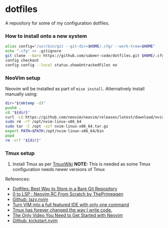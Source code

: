 # dotfiles

A repository for some of my configuration dotfiles.

### How to install onto a new system

```bash
alias config="/usr/bin/git --git-dir=$HOME/.cfg/ --work-tree=$HOME"
echo ".cfg" >> .gitignore
git clone --bare https://github.com/sabeer-code/dotfiles.git $HOME/.cfg
config checkout
config config --local status.showUntrackedFiles no
```

### NeoVim setup

Neovim will be installed as part of `mise install`. Alternatively install manually using:

```bash
dir="$(mktemp -d)"
pushd .
cd "${dir}"
curl -LO https://github.com/neovim/neovim/releases/latest/download/nvim-linux-x86_64.tar.gz
sudo rm -rf /opt/nvim-linux-x86_64
sudo tar -C /opt -xzf nvim-linux-x86_64.tar.gz
export PATH=$PATH:/opt/nvim-linux-x86_64/bin
popd
rm -vrf "${dir}"
```

### Tmux setup

1. Install Tmux as per [TmuxWiki](https://github.com/tmux/tmux/wiki)
   **NOTE:** This is needed as some Tmux configuration needs newer versions of Tmux

References:

- [Dotfiles: Best Way to Store in a Bare Git Repository](https://www.atlassian.com/git/tutorials/dotfiles)
- [0 to LSP : Neovim RC From Scratch by ThePrimeagen](https://youtu.be/w7i4amO_zaE?feature=shared)
- [Github: lazy.nvim](https://github.com/folke/lazy.nvim)
- [Turn VIM into a full featured IDE with only one command](https://youtu.be/Mtgo-nP_r8Y?si=cTe321ewX2MuTUCq)
- [Tmux has forever changed the way I write code.](https://youtu.be/DzNmUNvnB04?si=yXmXHQic0amMzW9f)
- [The Only Video You Need to Get Started with Neovim](https://youtu.be/m8C0Cq9Uv9o)
- [Github: kickstart.nvim](https://github.com/nvim-lua/kickstart.nvim)
